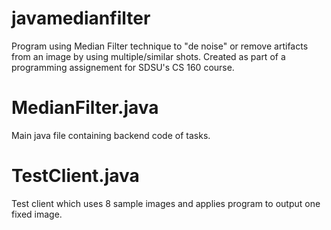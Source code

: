 # javamedianfilter
Program using Median Filter technique to "de noise" or remove artifacts from an image by using multiple/similar shots. Created as part of a programming assignement for SDSU's CS 160 course.

# MedianFilter.java
Main java file containing backend code of tasks.

# TestClient.java
Test client which uses 8 sample images and applies program to output one fixed image.
